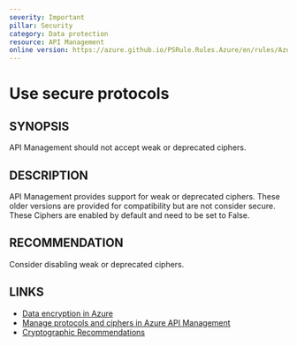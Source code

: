 ```yaml
---
severity: Important
pillar: Security
category: Data protection
resource: API Management
online version: https://azure.github.io/PSRule.Rules.Azure/en/rules/Azure.APIM.Ciphers/
---
```


# Use secure protocols

## SYNOPSIS

API Management should not accept weak or deprecated ciphers.

## DESCRIPTION

API Management provides support for weak or deprecated ciphers.
These older versions are provided for compatibility but are not consider secure.
These Ciphers are enabled by default and need to be set to False.

## RECOMMENDATION

Consider disabling weak or deprecated ciphers.

## LINKS

- [Data encryption in Azure](https://docs.microsoft.com/azure/architecture/framework/security/design-storage-encryption#data-in-transit)
- [Manage protocols and ciphers in Azure API Management](https://docs.microsoft.com/azure/api-management/api-management-howto-manage-protocols-ciphers)
- [Cryptographic Recommendations](https://docs.microsoft.com/security/sdl/cryptographic-recommendations)
